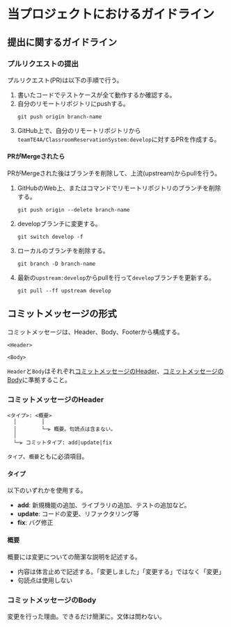 # 当プロジェクトにおけるガイドライン
## 提出に関するガイドライン
### プルリクエストの提出
プルリクエスト(PR)は以下の手順で行う。

1. 書いたコードでテストケースが全て動作するか確認する。
2. 自分のリモートリポジトリにpushする。
   ```
   git push origin branch-name
   ```
3. GitHub上で、自分のリモートリポジトリから`teamTE4A/ClassroomReservationSystem:develop`に対するPRを作成する。

#### PRがMergeされたら
PRがMergeされた後はブランチを削除して、上流(upstream)からpullを行う。
1. GitHubのWeb上、またはコマンドでリモートリポジトリのブランチを削除する。
   ```
   git push origin --delete branch-name
   ```
2. developブランチに変更する。
   ```
   git switch develop -f
   ```
3. ローカルのブランチを削除する。
   ```
   git branch -D branch-name
   ```
4. 最新の`upstream:develop`からpullを行って`develop`ブランチを更新する。
   ```
   git pull --ff upstream develop
   ```

## コミットメッセージの形式
コミットメッセージは、Header、Body、Footerから構成する。
```
<Header>

<Body>
```

`Header`と`Body`はそれぞれ[コミットメッセージのHeader](#コミットメッセージのHeader)、[コミットメッセージのBody](#コミットメッセージのBody)に準拠すること。

### コミットメッセージのHeader
```
<タイプ>: <概要>
  │        │
  │        └─⫸ 概要。句読点は含まない。
  │
  └─⫸ コミットタイプ: add|update|fix
```
`タイプ`、`概要`ともに必須項目。

#### タイプ
以下のいずれかを使用する。

- **add**: 新規機能の追加、ライブラリの追加、テストの追加など。
- **update**: コードの変更、リファクタリング等
- **fix**: バグ修正

#### 概要
概要には変更についての簡潔な説明を記述する。

- 内容は体言止めで記述する。「変更しました」「変更する」ではなく「変更」
- 句読点は使用しない

### コミットメッセージのBody
変更を行った理由。できるだけ簡潔に。文体は問わない。
